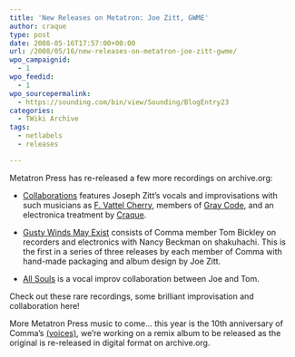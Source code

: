 ```yaml
---
title: 'New Releases on Metatron: Joe Zitt, GWME'
author: craque
type: post
date: 2008-05-16T17:57:00+00:00
url: /2008/05/16/new-releases-on-metatron-joe-zitt-gwme/
wpo_campaignid:
  - 1
wpo_feedid:
  - 1
wpo_sourcepermalink:
  - https://sounding.com/bin/view/Sounding/BlogEntry23
categories:
  - TWiki Archive
tags:
  - netlabels
  - releases

---
```

Metatron Press has re-released a few more recordings on archive.org:

  * <a href="http://www.archive.org/details/joseph-zitt-collaborations" target="_blank">Collaborations</a> features Joseph Zitt&#8217;s vocals and improvisations with such musicians as <a href="http://www.discogs.com/artist/F.+Vattel+Cherry" target="_blank">F. Vattel Cherry</a>, members of <a href="http://www.last.fm/music/Gray+Code" target="_blank">Gray Code</a>, and an electronica treatment by <a href="http://www.discogs.com/artist/Craque" target="_blank">Craque</a>.

  * <a href="http://www.archive.org/details/gusty-winds-may-exist" target="_blank">Gusty Winds May Exist</a> consists of Comma member Tom Bickley on recorders and electronics with Nancy Beckman on shakuhachi. This is the first in a series of three releases by each member of Comma with hand-made packaging and album design by Joe Zitt.

  * <a href="http://www.archive.org/details/bickley-zitt-all-souls" target="_blank">All Souls</a> is a vocal improv collaboration between Joe and Tom.

Check out these rare recordings, some brilliant improvisation and collaboration here!

More Metatron Press music to come… this year is the 10th anniversary of Comma&#8217;s <a href="http://www.discogs.com/release/1030731" target="_blank">(voices)</a>, we&#8217;re working on a remix album to be released as the original is re-released in digital format on archive.org.